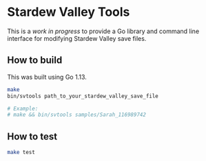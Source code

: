 # Stardew Valley Tools

This is a _work in progress_ to provide a Go library and command line interface for
modifying Stardew Valley save files.

## How to build

This was built using Go 1.13.

```sh
make
bin/svtools path_to_your_stardew_valley_save_file

# Example:
# make && bin/svtools samples/Sarah_116989742
```

## How to test

```sh
make test
```
